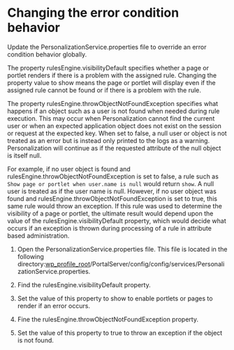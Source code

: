 # Changing the error condition behavior

Update the PersonalizationService.properties file to override an error condition behavior globally.

The property rulesEngine.visibilityDefault specifies whether a page or portlet renders if there is a problem with the assigned rule. Changing the property value to show means the page or portlet will display even if the assigned rule cannot be found or if there is a problem with the rule.

The property rulesEngine.throwObjectNotFoundException specifies what happens if an object such as a user is not found when needed during rule execution. This may occur when Personalization cannot find the current user or when an expected application object does not exist on the session or request at the expected key. When set to false, a null user or object is not treated as an error but is instead only printed to the logs as a warning. Personalization will continue as if the requested attribute of the null object is itself null.

For example, if no user object is found and rulesEngine.throwObjectNotFoundException is set to false, a rule such as `Show page or portlet when user.name is null` would return `show`. A null user is treated as if the user name is null. However, if no user object was found and rulesEngine.throwObjectNotFoundException is set to true, this same rule would throw an exception. If this rule was used to determine the visibility of a page or portlet, the ultimate result would depend upon the value of the rulesEngine.visibilityDefault property, which would decide what occurs if an exception is thrown during processing of a rule in attribute based administration.

1.  Open the PersonalizationService.properties file. This file is located in the following directory:[wp\_profile\_root](../../../../guide_me/wpsdirstr.md)/PortalServer/config/config/services/PersonalizationService.properties.

2.  Find the rulesEngine.visibilityDefault property.

3.  Set the value of this property to show to enable portlets or pages to render if an error occurs.

4.  Fine the rulesEngine.throwObjectNotFoundException property.

5.  Set the value of this property to true to throw an exception if the object is not found.



